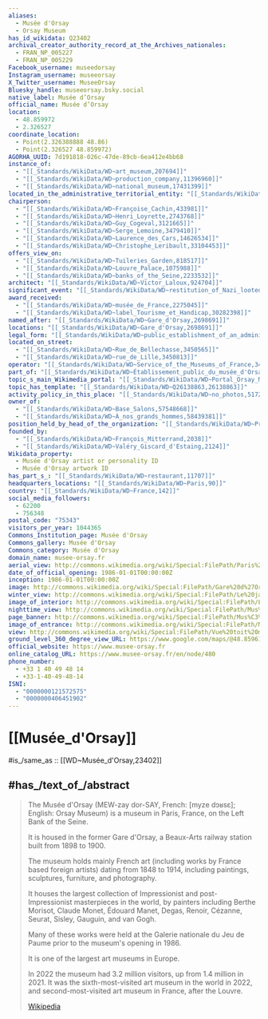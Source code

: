 ```yaml
---
aliases:
  - Musée d'Orsay 
  - Orsay Museum
has_id_wikidata: Q23402
archival_creator_authority_record_at_the_Archives_nationales:
  - FRAN_NP_005227
  - FRAN_NP_005229
Facebook_username: museedorsay
Instagram_username: museeorsay
X_Twitter_username: MuseeOrsay
Bluesky_handle: museeorsay.bsky.social
native_label: Musée d’Orsay
official_name: Musée d’Orsay
location:
  - 48.859972
  - 2.326527
coordinate_location:
  - Point(2.326388888 48.86)
  - Point(2.326527 48.859972)
AGORHA_UUID: 7d191818-026c-47de-89cb-6ea412e4bb68
instance_of:
  - "[[_Standards/WikiData/WD~art_museum,207694]]"
  - "[[_Standards/WikiData/WD~production_company,11396960]]"
  - "[[_Standards/WikiData/WD~national_museum,17431399]]"
located_in_the_administrative_territorial_entity: "[[_Standards/WikiData/WD~7th_arrondissement_of_Paris,259463]]"
chairperson:
  - "[[_Standards/WikiData/WD~Françoise_Cachin,433981]]"
  - "[[_Standards/WikiData/WD~Henri_Loyrette,2743768]]"
  - "[[_Standards/WikiData/WD~Guy_Cogeval,3121665]]"
  - "[[_Standards/WikiData/WD~Serge_Lemoine,3479410]]"
  - "[[_Standards/WikiData/WD~Laurence_des_Cars,14626534]]"
  - "[[_Standards/WikiData/WD~Christophe_Leribault,33104453]]"
offers_view_on:
  - "[[_Standards/WikiData/WD~Tuileries_Garden,818517]]"
  - "[[_Standards/WikiData/WD~Louvre_Palace,1075988]]"
  - "[[_Standards/WikiData/WD~banks_of_the_Seine,2233532]]"
architect: "[[_Standards/WikiData/WD~Victor_Laloux,924704]]"
significant_event: "[[_Standards/WikiData/WD~restitution_of_Nazi_looted_art,2146005]]"
award_received:
  - "[[_Standards/WikiData/WD~musée_de_France,2275045]]"
  - "[[_Standards/WikiData/WD~label_Tourisme_et_Handicap,30282398]]"
named_after: "[[_Standards/WikiData/WD~Gare_d'Orsay,2698691]]"
locations: "[[_Standards/WikiData/WD~Gare_d'Orsay,2698691]]"
legal_form: "[[_Standards/WikiData/WD~public_establishment_of_an_administrative_nature,3244038]]"
located_on_street:
  - "[[_Standards/WikiData/WD~Rue_de_Bellechasse,3450565]]"
  - "[[_Standards/WikiData/WD~rue_de_Lille,3450813]]"
operator: "[[_Standards/WikiData/WD~Service_of_the_Museums_of_France,3480397]]"
part_of: "[[_Standards/WikiData/WD~Établissement_public_du_musée_d'Orsay_et_du_musée_de_l'Orangerie,13380294]]"
topic_s_main_Wikimedia_portal: "[[_Standards/WikiData/WD~Portal_Orsay_Museum,15904260]]"
topic_has_template: "[[_Standards/WikiData/WD~Q26138863,26138863]]"
activity_policy_in_this_place: "[[_Standards/WikiData/WD~no_photos,51728721]]"
owner_of:
  - "[[_Standards/WikiData/WD~Base_Salons,57548668]]"
  - "[[_Standards/WikiData/WD~À_nos_grands_hommes,58439381]]"
position_held_by_head_of_the_organization: "[[_Standards/WikiData/WD~President_of_the_Musée_d'Orsay,108552181]]"
founded_by:
  - "[[_Standards/WikiData/WD~François_Mitterrand,2038]]"
  - "[[_Standards/WikiData/WD~Valéry_Giscard_d'Estaing,2124]]"
Wikidata_property:
  - Musée d'Orsay artist or personality ID
  - Musée d'Orsay artwork ID
has_part_s_: "[[_Standards/WikiData/WD~restaurant,11707]]"
headquarters_locations: "[[_Standards/WikiData/WD~Paris,90]]"
country: "[[_Standards/WikiData/WD~France,142]]"
social_media_followers:
  - 62200
  - 756348
postal_code: "75343"
visitors_per_year: 1044365
Commons_Institution_page: Musée d'Orsay
Commons_gallery: Musée d'Orsay
Commons_category: Musée d'Orsay
domain_name: musee-orsay.fr
aerial_view: http://commons.wikimedia.org/wiki/Special:FilePath/Paris%20-%20Orthophotographie%20-%202018%20-%20Palais%20du%20Louvre%2002.jpg
date_of_official_opening: 1986-01-01T00:00:00Z
inception: 1986-01-01T00:00:00Z
image: http://commons.wikimedia.org/wiki/Special:FilePath/Gare%20d%27Orsay%20%2849570190081%29.jpg
winter_view: http://commons.wikimedia.org/wiki/Special:FilePath/Le%20jardin%20des%20Tuileries%20et%20le%20mus%C3%A9e%20d%27Orsay%20sous%20la%20neige%2C%20Paris%202009.jpg
image_of_interior: http://commons.wikimedia.org/wiki/Special:FilePath/Le%20Mus%C3%A9e%20d%27Orsay%20%2830948780792%29.jpg
nighttime_view: http://commons.wikimedia.org/wiki/Special:FilePath/Mus%C3%A9e%20d%27Orsay%2012%20November%202008.jpg
page_banner: http://commons.wikimedia.org/wiki/Special:FilePath/Mus%C3%A9e%20d%27Orsay%2C%20North-West%20view%2C%20Paris%207e%20140402.jpg
image_of_entrance: http://commons.wikimedia.org/wiki/Special:FilePath/Museo%20d%27Orsay%20entrata.JPG
view: http://commons.wikimedia.org/wiki/Special:FilePath/Vue%20toit%20mus%C3%A9e%20Orsay%207.JPG
ground_level_360_degree_view_URL: https://www.google.com/maps/@48.8596133,2.3271487,2a,75y,301.36h,100.2t/data=!3m6!1e1!3m4!1sDoW4xhlpan_zPac0ust8_g!2e0!7i13312!8i6656
official_website: https://www.musee-orsay.fr
online_catalog_URL: https://www.musee-orsay.fr/en/node/480
phone_number:
  - +33 1 40 49 48 14
  - +33-1-40-49-48-14
ISNI:
  - "0000000121572575"
  - "0000000406451902"
---
```


# [[Musée_d'Orsay]] 

#is_/same_as :: [[WD~Musée_d'Orsay,23402]] 

## #has_/text_of_/abstract 

> The Musée d'Orsay (MEW-zay dor-SAY, French: [myze dɔʁsɛ]; English: Orsay Museum) 
> is a museum in Paris, France, on the Left Bank of the Seine. 
> 
> It is housed in the former Gare d'Orsay, a Beaux-Arts railway station built from 1898 to 1900. 
> 
> The museum holds mainly French art (including works by France based foreign artists) 
> dating from 1848 to 1914, including paintings, sculptures, furniture, and photography. 
> 
> It houses the largest collection of Impressionist and post-Impressionist masterpieces 
> in the world, by painters including Berthe Morisot, Claude Monet, Édouard Manet, Degas, Renoir, Cézanne, Seurat, Sisley, Gauguin, and van Gogh. 
> 
> Many of these works were held at the Galerie nationale du Jeu de Paume 
> prior to the museum's opening in 1986. 
> 
> It is one of the largest art museums in Europe.
>
> In 2022 the museum had 3.2 million visitors, up from 1.4 million in 2021. 
> It was the sixth-most-visited art museum in the world in 2022, 
> and second-most-visited art museum in France, after the Louvre.
>
> [Wikipedia](https://en.wikipedia.org/wiki/Mus%C3%A9e%20d'Orsay) 

